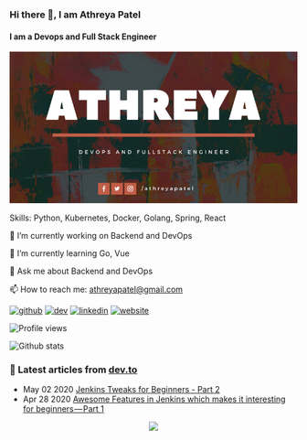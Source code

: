 ### Hi there 👋, I am Athreya Patel
#### I am a Devops and Full Stack Engineer
![I am a Devops and Full Stack Engineer](https://github.com/athreyapatel/athreyapatel/blob/master/Athreya%20(2).png?raw=true)


Skills: Python, Kubernetes, Docker, Golang, Spring, React

🔭 I’m currently working on Backend and DevOps

🌱 I’m currently learning Go, Vue

💬 Ask me about Backend and DevOps 

📫 How to reach me: athreyapatel@gmail.com

[<img src='https://cdn.jsdelivr.net/npm/simple-icons@3.0.1/icons/github.svg' alt='github' height='40'>](https://github.com/athreyapatel)  [<img src='https://cdn.jsdelivr.net/npm/simple-icons@3.0.1/icons/dev-dot-to.svg' alt='dev' height='40'>](https://dev.to/https://dev.to/athreyapatel)  [<img src='https://cdn.jsdelivr.net/npm/simple-icons@3.0.1/icons/linkedin.svg' alt='linkedin' height='40'>](https://www.linkedin.com/in/athreyapatel/)  [<img src='https://cdn.jsdelivr.net/npm/simple-icons@3.0.1/icons/icloud.svg' alt='website' height='40'>](https://athreya.tech/)  

![Profile views](https://gpvc.arturio.dev/athreyapatel)

![Github stats](https://github-readme-stats.vercel.app/api?username=athreyapatel&show_icons=true)  
### 📝 Latest articles from [dev.to](https://dev.to/athreyapatel)

* May 02 2020 [Jenkins Tweaks for Beginners - Part 2](https://dev.to/athreyapatel/jenkins-tweaks-for-beginners-part-2-3e04) 
* Apr 28 2020 [Awesome Features in Jenkins which makes it interesting for beginners — Part 1](https://dev.to/athreyapatel/awesome-features-in-jenkins-which-makes-it-interesting-for-beginners-part-1-4365) 


<p align="center">

<img src="https://img.shields.io/badge/dynamic/json?color=brightgreen&label=followers&query=followers&url=https%3A%2F%2Fapi.github.com%2Fusers%2Fathreyapatel" />

</p>

